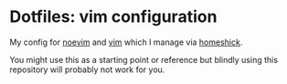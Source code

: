 # Dotfiles: vim configuration

My config for [noevim](https://github.com/neovim/neovim) and [vim](http://www.vim.org/) which I manage via [homeshick](https://github.com/andsens/homeshick).

You might use this as a starting point or reference but blindly using this repository will probably not work for you.
